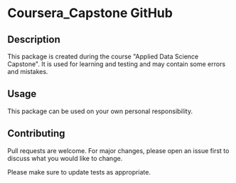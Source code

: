 # Coursera_Capstone GitHub

## Description

This package is created during the course "Applied Data Science Capstone". It is used for learning and testing and may contain some errors and mistakes.


## Usage
This package can be used on your own personal responsibility.

## Contributing
Pull requests are welcome. For major changes, please open an issue first to discuss what you would like to change.

Please make sure to update tests as appropriate.

